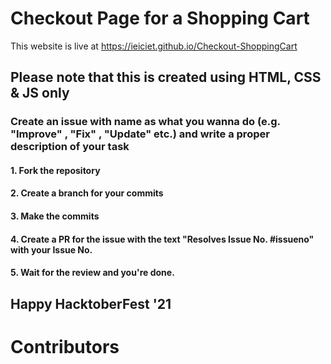 # Checkout Page for a Shopping Cart
This website is live at https://ieiciet.github.io/Checkout-ShoppingCart

## Please note that this is created using HTML, CSS & JS only
### Create an issue with name as what you wanna do (e.g. "Improve" , "Fix" , "Update" etc.) and write a proper description of your task
#### 1. Fork the repository
#### 2. Create a branch for your commits
#### 3. Make the commits
#### 4. Create a PR for the issue with the text "Resolves Issue No. #issueno" with your Issue No. 
#### 5. Wait for the review and you're done.
## Happy HacktoberFest '21

# Contributors
